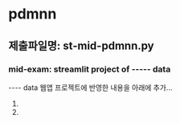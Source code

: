 # pdmnn
  ## 제출파일명: st-mid-pdmnn.py

### mid-exam: streamlit project of ----- data
  ---- data 웹앱 프로젝트에 반영한 내용을 아래에 추가...

  1.
  2.
